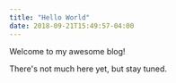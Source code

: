 ```yaml
---
title: "Hello World"
date: 2018-09-21T15:49:57-04:00
---
```


Welcome to my awesome blog!

There's not much here yet, but stay tuned.